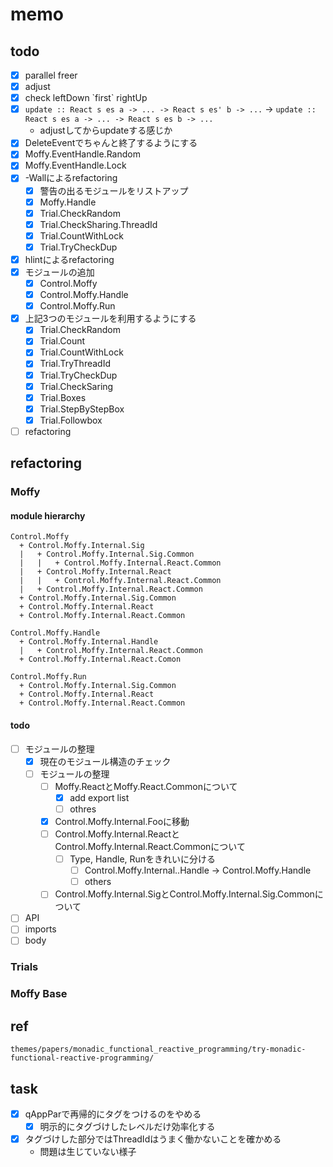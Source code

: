 memo
====

todo
----

* [x] parallel freer
* [x] adjust
* [x] check leftDown \`first\` rightUp
* [x] `update :: React s es a -> ... -> React s es' b -> ...` -> `update :: React s es a -> ... -> React s es b -> ...`
	+ adjustしてからupdateする感じか
* [x] DeleteEventでちゃんと終了するようにする
* [x] Moffy.EventHandle.Random
* [x] Moffy.EventHandle.Lock
* [x] -Wallによるrefactoring
	+ [x] 警告の出るモジュールをリストアップ
	+ [x] Moffy.Handle
	+ [x] Trial.CheckRandom
	+ [x] Trial.CheckSharing.ThreadId
	+ [x] Trial.CountWithLock
	+ [x] Trial.TryCheckDup
* [x] hlintによるrefactoring
* [x] モジュールの追加
	+ [x] Control.Moffy
	+ [x] Control.Moffy.Handle
	+ [x] Control.Moffy.Run
* [x] 上記3つのモジュールを利用するようにする
	+ [x] Trial.CheckRandom
	+ [x] Trial.Count
	+ [x] Trial.CountWithLock
	+ [x] Trial.TryThreadId
	+ [x] Trial.TryCheckDup
	+ [x] Trial.CheckSaring
	+ [x] Trial.Boxes
	+ [x] Trial.StepByStepBox
	+ [x] Trial.Followbox
* [ ] refactoring

refactoring
-----------

### Moffy

#### module hierarchy

```
Control.Moffy
  + Control.Moffy.Internal.Sig
  |   + Control.Moffy.Internal.Sig.Common
  |   |   + Control.Moffy.Internal.React.Common
  |   + Control.Moffy.Internal.React
  |   |   + Control.Moffy.Internal.React.Common
  |   + Control.Moffy.Internal.React.Common
  + Control.Moffy.Internal.Sig.Common
  + Control.Moffy.Internal.React
  + Control.Moffy.Internal.React.Common

Control.Moffy.Handle
  + Control.Moffy.Internal.Handle
  |   + Control.Moffy.Internal.React.Common
  + Control.Moffy.Internal.React.Comon

Control.Moffy.Run
  + Control.Moffy.Internal.Sig.Common
  + Control.Moffy.Internal.React
  + Control.Moffy.Internal.React.Common
```

#### todo

* [ ] モジュールの整理
	+ [x] 現在のモジュール構造のチェック
	+ [ ] モジュールの整理
		- [ ] Moffy.ReactとMoffy.React.Commonについて
			* [x] add export list
			* [ ] othres
		- [x] Control.Moffy.Internal.Fooに移動
		- [ ] Control.Moffy.Internal.ReactとControl.Moffy.Internal.React.Commonについて
			* [ ] Type, Handle, Runをきれいに分ける
				+ [ ] Control.Moffy.Internal..Handle -> Control.Moffy.Handle
				+ [ ] others
		- [ ] Control.Moffy.Internal.SigとControl.Moffy.Internal.Sig.Commonについて
* [ ] API
* [ ] imports
* [ ] body

### Trials

### Moffy Base

ref
---

```
themes/papers/monadic_functional_reactive_programming/try-monadic-functional-reactive-programming/
```
task
----

* [x] qAppParで再帰的にタグをつけるのをやめる
	+ [x] 明示的にタグづけしたレベルだけ効率化する
* [x] タグづけした部分ではThreadIdはうまく働かないことを確かめる
	+ 問題は生じていない様子
